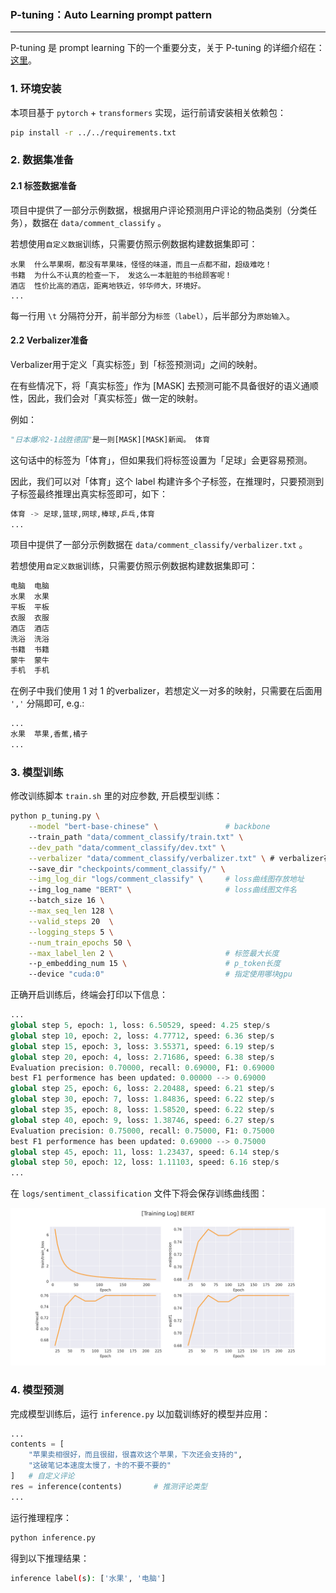### P-tuning：Auto Learning prompt pattern
---

P-tuning 是 prompt learning 下的一个重要分支，关于 P-tuning 的详细介绍在：[这里](https://zhuanlan.zhihu.com/p/583022692)。


### 1. 环境安装
本项目基于 `pytorch` + `transformers` 实现，运行前请安装相关依赖包：

```sh
pip install -r ../../requirements.txt
```

### 2. 数据集准备

#### 2.1 标签数据准备

项目中提供了一部分示例数据，根据用户评论预测用户评论的物品类别（分类任务），数据在 `data/comment_classify` 。

若想使用`自定义数据`训练，只需要仿照示例数据构建数据集即可：

```
水果	什么苹果啊，都没有苹果味，怪怪的味道，而且一点都不甜，超级难吃！
书籍	为什么不认真的检查一下， 发这么一本脏脏的书给顾客呢！
酒店	性价比高的酒店，距离地铁近，邻华师大，环境好。
...
```

每一行用 `\t` 分隔符分开，前半部分为`标签（label）`，后半部分为`原始输入`。

#### 2.2 Verbalizer准备

Verbalizer用于定义「真实标签」到「标签预测词」之间的映射。

在有些情况下，将「真实标签」作为 [MASK] 去预测可能不具备很好的语义通顺性，因此，我们会对「真实标签」做一定的映射。

例如：

```python
"日本爆冷2-1战胜德国"是一则[MASK][MASK]新闻。	体育
```

这句话中的标签为「体育」，但如果我们将标签设置为「足球」会更容易预测。

因此，我们可以对「体育」这个 label 构建许多个子标签，在推理时，只要预测到子标签最终推理出真实标签即可，如下：

```python
体育 -> 足球,篮球,网球,棒球,乒乓,体育
...
```
项目中提供了一部分示例数据在 `data/comment_classify/verbalizer.txt` 。

若想使用`自定义数据`训练，只需要仿照示例数据构建数据集即可：

```python
电脑	电脑
水果	水果
平板	平板
衣服	衣服
酒店	酒店
洗浴	洗浴
书籍	书籍
蒙牛	蒙牛
手机	手机
```

在例子中我们使用 1 对 1 的verbalizer，若想定义一对多的映射，只需要在后面用 `','` 分隔即可, e.g.:

```python
...
水果	苹果,香蕉,橘子
...
```

### 3. 模型训练
修改训练脚本 `train.sh` 里的对应参数, 开启模型训练：

```sh
python p_tuning.py \
    --model "bert-base-chinese" \               # backbone
    --train_path "data/comment_classify/train.txt" \
    --dev_path "data/comment_classify/dev.txt" \
    --verbalizer "data/comment_classify/verbalizer.txt" \ # verbalizer存放地址
    --save_dir "checkpoints/comment_classify/" \
    --img_log_dir "logs/comment_classify" \     # loss曲线图存放地址
    --img_log_name "BERT" \                     # loss曲线图文件名
    --batch_size 16 \
    --max_seq_len 128 \
    --valid_steps 20  \
    --logging_steps 5 \
    --num_train_epochs 50 \
    --max_label_len 2 \                         # 标签最大长度
    --p_embedding_num 15 \                      # p_token长度
    --device "cuda:0"                           # 指定使用哪块gpu
```
正确开启训练后，终端会打印以下信息：

```python
...
global step 5, epoch: 1, loss: 6.50529, speed: 4.25 step/s
global step 10, epoch: 2, loss: 4.77712, speed: 6.36 step/s
global step 15, epoch: 3, loss: 3.55371, speed: 6.19 step/s
global step 20, epoch: 4, loss: 2.71686, speed: 6.38 step/s
Evaluation precision: 0.70000, recall: 0.69000, F1: 0.69000
best F1 performence has been updated: 0.00000 --> 0.69000
global step 25, epoch: 6, loss: 2.20488, speed: 6.21 step/s
global step 30, epoch: 7, loss: 1.84836, speed: 6.22 step/s
global step 35, epoch: 8, loss: 1.58520, speed: 6.22 step/s
global step 40, epoch: 9, loss: 1.38746, speed: 6.27 step/s
Evaluation precision: 0.75000, recall: 0.75000, F1: 0.75000
best F1 performence has been updated: 0.69000 --> 0.75000
global step 45, epoch: 11, loss: 1.23437, speed: 6.14 step/s
global step 50, epoch: 12, loss: 1.11103, speed: 6.16 step/s
...
```

在 `logs/sentiment_classification` 文件下将会保存训练曲线图：

<img src='assets/train_log.png'></img>


### 4. 模型预测

完成模型训练后，运行 `inference.py` 以加载训练好的模型并应用：

```python
...
contents = [
    "苹果卖相很好，而且很甜，很喜欢这个苹果，下次还会支持的", 
    "这破笔记本速度太慢了，卡的不要不要的"
]   # 自定义评论
res = inference(contents)       # 推测评论类型
...
```

运行推理程序：

```sh
python inference.py
```

得到以下推理结果：

```sh
inference label(s): ['水果', '电脑']
```
